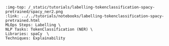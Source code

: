 ```{grid-item-card} 💫 Explore and analyze spaCy NER pipelines
:img-top: /_static/tutorials/labelling-tokenclassification-spacy-pretrained/spacy_ner2.png
:link: ../../tutorials/notebooks/labelling-tokenclassification-spacy-pretrained.html
MLOps Steps: Labelling \
NLP Tasks: TokenClassification (NER) \
Libraries: spaCy  \
Techniques: Explainability
```
